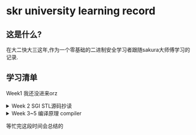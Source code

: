 # skr university learning record

## 这是什么?

在大二快大三这年,作为一个零基础的二进制安全学习者跟随sakura大师傅学习的记录.

## 学习清单

Week1 我还没进来orz

<details>
<summary>Week 2 SGI STL源码抄读</summary>
> 参考资料:[STL源码剖析](https://www.kancloud.cn/digest/stl-sources/177263)

- [x] ``SGI STL源码抄读``:  进度Allocator->Iterator->base function->vector

- [x] ``思考题1``:操作不恰当时造成的安全问题.

  - vector中`erase`删除某个元素时,后面的元素会自动向前移动,如果在一个循环中先得到原来的end,但是``erase``之后,vector的last指针前移,而end却是原来的值,所以会出现野指针.
  - 这个是sad师傅的思路:就是vector的二倍扩充,可能会转移到另外一块内存,而原来的指针指向的地方就会是已经被析构过了的.

- [ ] `待完善`:

  - [ ] `asan`的使用:用来验证poc

  - [ ] ``复习STL``:因为当时学的比较仓促,可能还有一些地方并没有理清楚.

    </details>
    
    

<details>
<summary>Week 3~5 编译原理 compiler</summary>

- [x] ``哈工大mooc``

- [x] ``  cs143`` PA2-PA4 

  </details>

等忙完这段时间会总结的